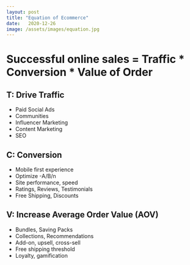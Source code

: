 ```yaml
---
layout: post
title: "Equation of Ecommerce"
date:   2020-12-26
image: /assets/images/equation.jpg
---
```


# Successful online sales = Traffic * Conversion * Value of Order

## T: Drive Traffic
- Paid Social Ads
- Communities
- Influencer Marketing
- Content Marketing
- SEO

## C: Conversion
- Mobile first experience
- Optimize -A/B/n
- Site performance, speed
- Ratings, Reviews, Testimonials
- Free Shipping, Discounts

## V: Increase Average Order Value (AOV)
- Bundles, Saving Packs
- Collections, Recommendations
- Add-on, upsell, cross-sell
- Free shipping threshold
- Loyalty, gamification
